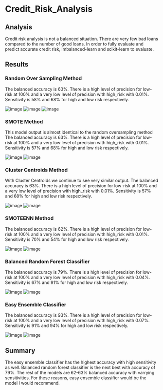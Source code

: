 # Credit_Risk_Analysis

## Analysis

Credit risk analysis is not a balanced situation. There are very few bad loans compared to the number of good loans. In order to fully evaluate and predict accurate credit risk, imbalanced-learn and scikit-learn to evaluate. 

## Results
### Random Over Sampling Method

The balanced accuracy is 63%. 
There is a high level of precision for low-risk at 100% and a very low level of precision with high_risk with 0.01%.
Sensitivity is 58% and 68% for high and low risk respectively. 

![image](https://user-images.githubusercontent.com/101893338/179433525-c88ee07f-5cc4-4ffc-aba1-b9b8db321afe.png)
![image](https://user-images.githubusercontent.com/101893338/179433434-06fea6ea-65e9-4b10-8d9c-80a2c9066cb9.png)
![image](https://user-images.githubusercontent.com/101893338/179433458-836005c6-c285-494d-a69d-124dbe4e3b3c.png)

### SMOTE Method

This model output is almost identical to the random oversampling method
The balanced accuracy is 63%. 
There is a high level of precision for low-risk at 100% and a very low level of precision with high_risk with 0.01%.
Sensitivity is 57% and 68% for high and low risk respectively. 

![image](https://user-images.githubusercontent.com/101893338/179434397-4662b938-8f00-4464-ba24-1b3f4c023b83.png)
![image](https://user-images.githubusercontent.com/101893338/179433783-64ea5216-6fd8-4e8b-9d77-227f70efbfa5.png)

### Cluster Centroids Method

With Cluster Centroids we continue to see very similar output.
The balanced accuracy is 63%. 
There is a high level of precision for low-risk at 100% and a very low level of precision with high_risk with 0.01%.
Sensitivity is 57% and 68% for high and low risk respectively.

![image](https://user-images.githubusercontent.com/101893338/179433832-a480fa5b-6f5d-4189-97a7-94a6e8e86b79.png)
![image](https://user-images.githubusercontent.com/101893338/179434581-d2f5af63-b11b-4c8d-9667-44620fe9d6c2.png)

### SMOTEENN Method

The balanced accuracy is 62%. 
There is a high level of precision for low-risk at 100% and a very low level of precision with high_risk with 0.01%.
Sensitivity is 70% and 54% for high and low risk respectively.

![image](https://user-images.githubusercontent.com/101893338/179434814-ca38aa4b-e6e4-4bd9-a927-30d365839571.png)
![image](https://user-images.githubusercontent.com/101893338/179434828-afe82d77-7bf5-45c8-8340-3300991c9882.png)

### Balanced Random Forest Classifier

The balanced accuracy is 79%. 
There is a high level of precision for low-risk at 100% and a very low level of precision with high_risk with 0.04%.
Sensitivity is 67% and 91% for high and low risk respectively.

![image](https://user-images.githubusercontent.com/101893338/179434955-b0e8af6e-e9fc-42e0-8571-28ba017ec1be.png)
![image](https://user-images.githubusercontent.com/101893338/179434968-ac07ffac-ad78-427f-ac2c-a6448239adb6.png)

### Easy Ensemble Classifier

The balanced accuracy is 93%. 
There is a high level of precision for low-risk at 100% and a very low level of precision with high_risk with 0.07%.
Sensitivity is 91% and 94% for high and low risk respectively.

![image](https://user-images.githubusercontent.com/101893338/179435069-70544dfe-82d5-4488-8807-409ecbe4155a.png)
![image](https://user-images.githubusercontent.com/101893338/179435088-72666179-963a-4348-a169-a5b67a5afb2b.png)

## Summary

The easy ensemble classifier has the highest accuracy with high sensitivity as well. Balanced random forest classifier is the next best with accuracy of 79%. The rest of the models are 62-63% balanced accuracy with varrying sensitivities. 
For these reasons, easy ensemble classifier would be the model I would recommend.

